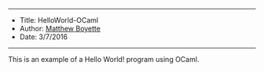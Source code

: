 *******************************************************************

* Title:  HelloWorld-OCaml
* Author: [Matthew Boyette](mailto:Dyndrilliac@gmail.com)
* Date:   3/7/2016

*******************************************************************

This is an example of a Hello World! program using OCaml.